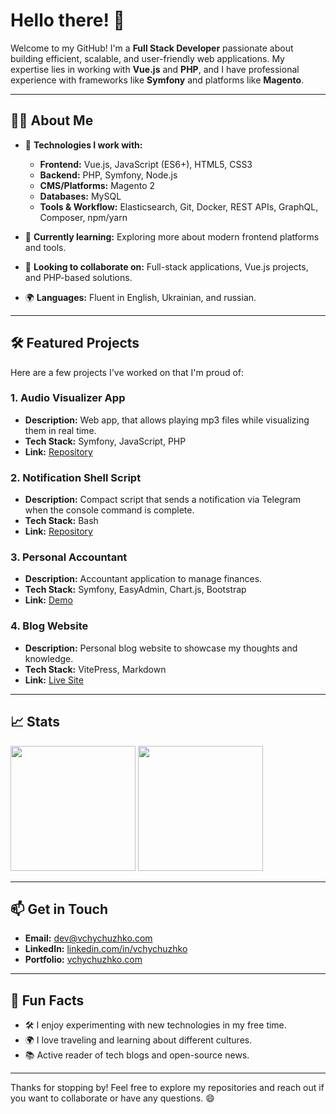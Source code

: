 # Hello there! 👋

Welcome to my GitHub! I'm a **Full Stack Developer** passionate about building efficient, scalable, and user-friendly web applications. My expertise lies in working with **Vue.js** and **PHP**, and I have professional experience with frameworks like **Symfony** and platforms like **Magento**.

---

## 👨‍💻 About Me

- 🔧 **Technologies I work with:**
    - **Frontend:** Vue.js, JavaScript (ES6+), HTML5, CSS3
    - **Backend:** PHP, Symfony, Node.js
    - **CMS/Platforms:** Magento 2
    - **Databases:** MySQL
    - **Tools & Workflow:** Elasticsearch, Git, Docker, REST APIs, GraphQL, Composer, npm/yarn

- 🌱 **Currently learning:** Exploring more about modern frontend platforms and tools.
- 🤝 **Looking to collaborate on:** Full-stack applications, Vue.js projects, and PHP-based solutions.
- 🌍 **Languages:** Fluent in English, Ukrainian, and russian.

---

## 🛠️ Featured Projects

Here are a few projects I've worked on that I'm proud of:

### 1. **Audio Visualizer App**
- **Description:** Web app, that allows playing mp3 files while visualizing them in real time.
- **Tech Stack:** Symfony, JavaScript, PHP
- **Link:** [Repository](https://github.com/vchychuzhko/playsome)

### 2. **Notification Shell Script**
- **Description:** Compact script that sends a notification via Telegram when the console command is complete.
- **Tech Stack:** Bash
- **Link:** [Repository](https://github.com/vchychuzhko/notifyme)

### 3. **Personal Accountant**
- **Description:** Accountant application to manage finances.
- **Tech Stack:** Symfony, EasyAdmin, Chart.js, Bootstrap
- **Link:** [Demo](https://pa-demo.vchychuzhko.com)

### 4. **Blog Website**
- **Description:** Personal blog website to showcase my thoughts and knowledge.
- **Tech Stack:** VitePress, Markdown
- **Link:** [Live Site](https://blog.vchychuzhko.com)

---

## 📈 Stats

<img height=200 src="https://github-readme-stats.vercel.app/api?username=vchychuzhko&show_icons=true">
<img height=200 src="https://github-readme-stats.vercel.app/api/top-langs/?username=vchychuzhko&layout=compact">

---

## 📫 Get in Touch

- **Email:** [dev@vchychuzhko.com](mailto:dev@vchychuzhko.com)
- **LinkedIn:** [linkedin.com/in/vchychuzhko](https://www.linkedin.com/in/vchychuzhko/)
- **Portfolio:** [vchychuzhko.com](https://vchychuzhko.com)

---

## 🌟 Fun Facts

- 🛠️ I enjoy experimenting with new technologies in my free time.
- 🌍 I love traveling and learning about different cultures.
- 📚 Active reader of tech blogs and open-source news.

---

Thanks for stopping by! Feel free to explore my repositories and reach out if you want to collaborate or have any questions. 😄

